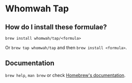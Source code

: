 # Whomwah Tap

## How do I install these formulae?

`brew install whomwah/tap/<formula>`

Or `brew tap whomwah/tap` and then `brew install <formula>`.

## Documentation

`brew help`, `man brew` or check [Homebrew's documentation](https://docs.brew.sh).
